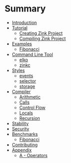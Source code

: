 # Summary

- [Introduction](./introduction.md)
- [Tutorial](./tutorial.md)
  - [Creating Zink Project](./tutorial/create-zink-project.md)
  - [Compiling Zink Project](./tutorial/compile-zink-project.md)
- [Examples](./examples.md)
  - [Fibonacci](./examples/fibonacci.md)
- [Command Line Tool](./cli.md)
  - [elko](./cli/elko.md)
  - [zinkc](./cli/zinkc.md)
- [Styles](./styles/README.md)
  - [events]()
  - [selector]()
  - [storage]()
- [Compiler](./compiler/README.md)
  - [Arithmetic](./compiler/arithmetic.md)
  - [Calls](./compiler/calls.md)
  - [Control Flow](./compiler/control-flow.md)
  - [Locals](./compiler/locals.md)
  - [Recursion](./compiler/recursion.md)
- [Stability](./stability.md)
- [Security](./security.md)
- [Benchmarks](./benchmarks.md)
  - [Fibonacci](./benchmarks/fibonacci.md)
- [Contributing](./contributing.md)
- [Appendix](./appendix/README.md)
  - [A - Operators](./appendix/operators.md)
